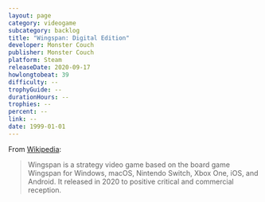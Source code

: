 ```yaml
---
layout: page
category: videogame
subcategory: backlog
title: "Wingspan: Digital Edition"
developer: Monster Couch
publisher: Monster Couch
platform: Steam
releaseDate: 2020-09-17
howlongtobeat: 39
difficulty: --
trophyGuide: --
durationHours: --
trophies: --
percent: --
link: --
date: 1999-01-01
---
```


From [Wikipedia](https://en.wikipedia.org/wiki/Wingspan_(video_game)):

> Wingspan is a strategy video game based on the board game Wingspan for Windows, macOS, Nintendo Switch, Xbox One, iOS, and Android. It released in 2020 to positive critical and commercial reception.
